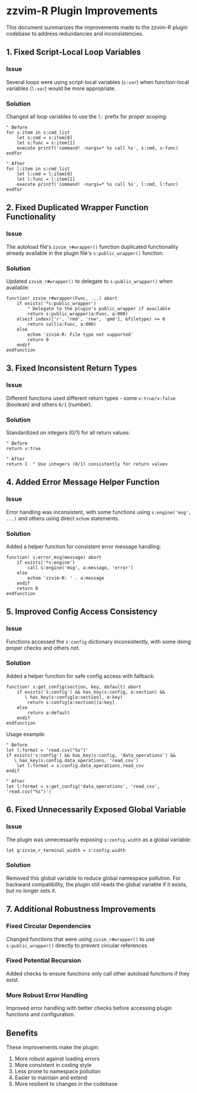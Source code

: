 # zzvim-R Plugin Improvements

This document summarizes the improvements made to the zzvim-R plugin codebase to address redundancies and inconsistencies.

## 1. Fixed Script-Local Loop Variables

### Issue
Several loops were using script-local variables (`s:var`) when function-local variables (`l:var`) would be more appropriate.

### Solution
Changed all loop variables to use the `l:` prefix for proper scoping:

```vim
" Before
for s:item in s:cmd_list
    let s:cmd = s:item[0]
    let s:func = s:item[1]
    execute printf('command! -nargs=* %s call %s', s:cmd, s:func)
endfor

" After
for l:item in s:cmd_list
    let l:cmd = l:item[0]
    let l:func = l:item[1]
    execute printf('command! -nargs=* %s call %s', l:cmd, l:func)
endfor
```

## 2. Fixed Duplicated Wrapper Function Functionality

### Issue
The autoload file's `zzvim_r#wrapper()` function duplicated functionality already available in the plugin file's `s:public_wrapper()` function.

### Solution
Updated `zzvim_r#wrapper()` to delegate to `s:public_wrapper()` when available:

```vim
function! zzvim_r#wrapper(Func, ...) abort
    if exists('*s:public_wrapper')
        " Delegate to the plugin's public_wrapper if available
        return s:public_wrapper(a:Func, a:000)
    elseif index(['r', 'rmd', 'rnw', 'qmd'], &filetype) >= 0
        return call(a:Func, a:000)
    else
        echom 'zzvim-R: File type not supported'
        return 0
    endif
endfunction
```

## 3. Fixed Inconsistent Return Types

### Issue
Different functions used different return types - some `v:true/v:false` (boolean) and others `0/1` (number).

### Solution
Standardized on integers (0/1) for all return values:

```vim
" Before
return v:true

" After
return 1  " Use integers (0/1) consistently for return values
```

## 4. Added Error Message Helper Function

### Issue
Error handling was inconsistent, with some functions using `s:engine('msg', ...)` and others using direct `echom` statements.

### Solution
Added a helper function for consistent error message handling:

```vim
function! s:error_msg(message) abort
    if exists('*s:engine')
        call s:engine('msg', a:message, 'error')
    else
        echom 'zzvim-R: ' . a:message
    endif
    return 0
endfunction
```

## 5. Improved Config Access Consistency

### Issue
Functions accessed the `s:config` dictionary inconsistently, with some doing proper checks and others not.

### Solution
Added a helper function for safe config access with fallback:

```vim
function! s:get_config(section, key, default) abort
    if exists('s:config') && has_key(s:config, a:section) && 
       \ has_key(s:config[a:section], a:key)
        return s:config[a:section][a:key]
    else
        return a:default
    endif
endfunction
```

Usage example:
```vim
" Before
let l:format = 'read.csv("%s")'
if exists('s:config') && has_key(s:config, 'data_operations') && 
   \ has_key(s:config.data_operations, 'read_csv')
    let l:format = s:config.data_operations.read_csv
endif

" After
let l:format = s:get_config('data_operations', 'read_csv', 'read.csv("%s")')
```

## 6. Fixed Unnecessarily Exposed Global Variable

### Issue
The plugin was unnecessarily exposing `s:config.width` as a global variable:
```vim
let g:zzvim_r_terminal_width = s:config.width
```

### Solution
Removed this global variable to reduce global namespace pollution. For backward compatibility, the plugin still reads the global variable if it exists, but no longer sets it.

## 7. Additional Robustness Improvements

### Fixed Circular Dependencies
Changed functions that were using `zzvim_r#wrapper()` to use `s:public_wrapper()` directly to prevent circular references.

### Fixed Potential Recursion
Added checks to ensure functions only call other autoload functions if they exist.

### More Robust Error Handling
Improved error handling with better checks before accessing plugin functions and configuration.

## Benefits

These improvements make the plugin:
1. More robust against loading errors
2. More consistent in coding style
3. Less prone to namespace pollution
4. Easier to maintain and extend
5. More resilient to changes in the codebase